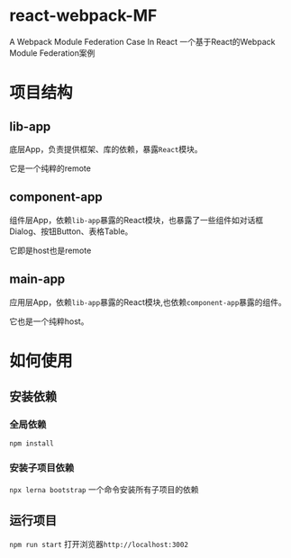 # react-webpack-MF
A Webpack Module Federation Case In React 
一个基于React的Webpack Module Federation案例
# 项目结构
## lib-app
底层App，负责提供框架、库的依赖，暴露`React`模块。

它是一个纯粹的remote
## component-app
组件层App，依赖`lib-app`暴露的React模块，也暴露了一些组件如对话框Dialog、按钮Button、表格Table。

它即是host也是remote
## main-app
应用层App，依赖`lib-app`暴露的React模块,也依赖`component-app`暴露的组件。

它也是一个纯粹host。
# 如何使用
## 安装依赖
### 全局依赖
`npm install`
### 安装子项目依赖
`npx lerna bootstrap`
一个命令安装所有子项目的依赖
## 运行项目
`npm run start`
打开浏览器`http://localhost:3002` 